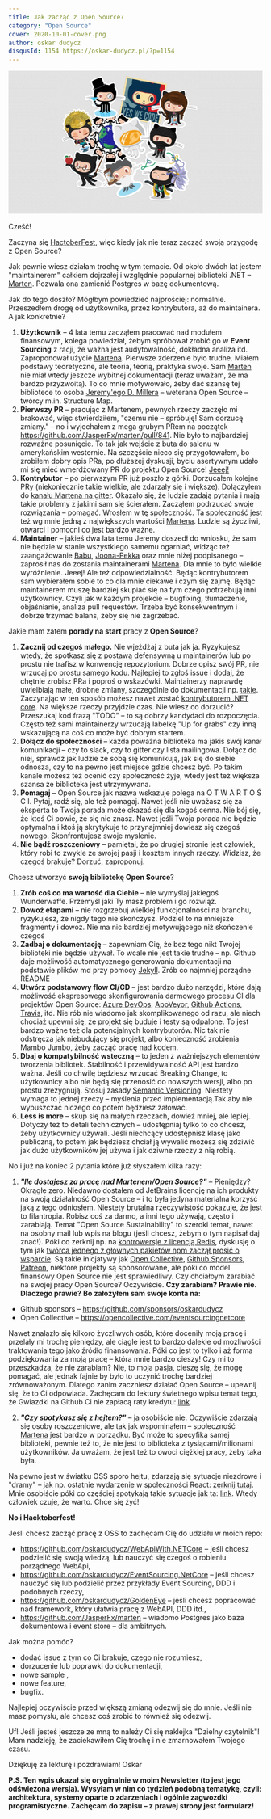 ```yaml
---
title: Jak zacząć z Open Source?
category: "Open Source"
cover: 2020-10-01-cover.png
author: oskar dudycz
disqusId: 1154 https://oskar-dudycz.pl/?p=1154
---
```


![cover](2020-10-01-cover.png)

Cześć!

Zaczyna się [HactoberFest](https://hacktoberfest.digitalocean.com/), więc kiedy jak nie teraz zacząć swoją przygodę z Open Source?

Jak pewnie wiesz działam trochę w tym temacie. Od około dwóch lat jestem "maintainerem" całkiem dojrzałej i względnie popularnej biblioteki .NET – [Marten](https://martendb.io/). Pozwala ona zamienić Postgres w bazę dokumentową.

Jak do tego doszło? Mógłbym powiedzieć najprościej: normalnie. Przeszedłem drogę od użytkownika, przez kontrybutora, aż do maintainera. A jak konkretnie?

1. **Użytkownik** – 4 lata temu zacząłem pracować nad modułem finansowym, kolega powiedział, żebym spróbował zrobić go w **Event Sourcing** z racji, że ważna jest audytowalność, dokładna analiza itd. Zaproponował użycie [Martena](https://martendb.io/). Pierwsze zderzenie było trudne. Miałem podstawy teoretyczne, ale teoria, teorią, praktyka swoje. Sam [Marten](https://martendb.io/) nie miał wtedy jeszcze wybitnej dokumentacji (teraz uważam, że ma bardzo przyzwoitą). To co mnie motywowało, żeby dać szansę tej bibliotece to osoba [Jeremy'ego D. Millera](https://twitter.com/jeremydmiller) – weterana Open Source – twórcy m.in. Structure Map.
2. **Pierwszy PR** – pracując z Martenem, pewnych rzeczy zaczęło mi brakować, więc stwierdziłem, "czemu nie – spróbuję! Sam dorzucę zmiany." – no i wyjechałem z mega grubym PRem na początek https://github.com/JasperFx/marten/pull/841. Nie było  to najbardziej rozważne posunięcie. To tak jak wejście z buta do salonu w amerykańskim westernie. Na szczęście nieco się przygotowałem, bo zrobiłem dobry opis PRa, po dłuższej dyskusji, byciu asertywnym udało mi się mieć wmerdżowany PR do projektu Open Source! [Jeeej!](http://home.spsostrov.cz/~ettlja/cviceni/obr/giphy.gif)
3. **Kontrybutor** – po pierwszym PR już poszło z górki. Dorzucałem kolejne PRy (niekoniecznie takie wielkie, ale zdarzały się i większe). Dołączyłem do [kanału Martena na gitter](https://gitter.im/JasperFx/marten). Okazało się, że ludzie zadają pytania i mają takie problemy z jakimi sam się ścierałem. Zacząłem podrzucać swoje rozwiązania – pomagać. Wrosłem w tę społeczność. Ta społeczność jest też wg mnie jedną z największych wartości [Martena](https://martendb.io/). Ludzie są życzliwi, otwarci i pomocni co jest bardzo ważne.
4. **Maintainer** – jakieś dwa lata temu Jeremy doszedł do wniosku, że sam nie będzie w stanie wszystkiego samemu ogarniać, widząc też zaangażowanie [Babu](https://twitter.com/mysticmindB), [Joona-Pekka](https://joonapekka.fi/) oraz mnie niżej podpisanego – zaprosił nas do zostania maintainerami [Martena](https://martendb.io/). Dla mnie to było wielkie wyróżnienie. Jeeej! Ale też odpowiedzialność. Będąc kontrybutorem sam wybierałem sobie to co dla mnie ciekawe i czym się zajmę. Będąc maintainerem muszę bardziej skupiać się na tym czego potrzebują inni użytkownicy. Czyli jak w każdym projekcie – bugfixing, tłumaczenie, objaśnianie, analiza pull requestów. Trzeba być konsekwentnym i dobrze trzymać balans, żeby się nie zagrzebać.

Jakie mam zatem **porady na start** pracy z **Open Source**?

1. **Zacznij od czegoś małego.** Nie wjeżdżaj z buta jak ja. Ryzykujesz wtedy, że spotkasz się z postawą defensywną u maintainerów lub po prostu nie trafisz w konwencję repozytorium. Dobrze opisz swój PR, nie wrzucaj po prostu samego kodu. Najlepiej to zgłoś issue i dodaj, że chętnie zrobisz PRa i poproś o wskazówki. Maintainerzy naprawdę uwielbiają małe, drobne zmiany, szczególnie do dokumentacji np. [takie](https://github.com/JasperFx/marten/pull/1344). Zaczynając w ten sposób możesz nawet zostać [kontrybutorem .NET core](https://github.com/dotnet/corefx/pull/37611). Na większe rzeczy przyjdzie czas. Nie wiesz co dorzucić? Przeszukaj kod frazą "TODO" – to są dobrzy kandydaci do rozpoczęcia. Często też sami maintainerzy wrzucają labelkę "Up for grabs" czy inną wskazującą na coś co może być dobrym startem.
2. **Dołącz do społeczności** – każda poważna biblioteka ma jakiś swój kanał komunikacji – czy to slack, czy to gitter czy lista mailingowa. Dołącz do niej, sprawdź jak ludzie ze sobą się komunikują, jak się do siebie odnosza, czy to na pewno jest miejsce gdzie chcesz być. Po takim kanale możesz też ocenić czy społeczność żyje, wtedy jest też większa szansa że biblioteka jest utrzymywana.
3. **Pomagaj** – Open Source jak nazwa wskazuje polega na O T W A R T O Ś C I. Pytaj, radź się, ale też pomagaj. Nawet jeśli nie uważasz się za eksperta to Twoja porada może okazać się dla kogoś cenna. Nie bój się, że ktoś Ci powie, że się nie znasz. Nawet jeśli Twoja porada nie będzie optymalna i ktoś ją skrytykuje to przynajmniej dowiesz się czegoś nowego. Skonfrontujesz swoje myslenie.
4. **Nie bądź roszczeniowy** – pamiętaj, że po drugiej stronie jest człowiek, który robi to zwykle ze swojej pasji i kosztem innych rzeczy. Widzisz, że czegoś brakuje? Dorzuć, zaproponuj.

Chcesz utworzyć **swoją bibliotekę Open Source**?

1. **Zrób coś co ma wartość dla Ciebie** – nie wymyślaj jakiegoś Wunderwaffe. Przemyśl jaki Ty masz problem i go rozwiąż.
2. **Dowoź etapami** – nie rozgrzebuj wielkiej funkcjonalności na branchu, ryzykujesz, że nigdy tego nie skończysz. Podziel to na mniejsze fragmenty i dowoź. Nie ma nic bardziej motywującego niż skończenie czegoś
3. **Zadbaj o dokumentację** – zapewniam Cię, że bez tego nikt Twojej biblioteki nie będzie używał. To wcale nie jest takie trudne – np. Github daje możliwość automatycznego generowania dokumentacji na podstawie plików md przy pomocy [Jekyll](https://docs.github.com/en/free-pro-team@latest/github/working-with-github-pages/setting-up-a-github-pages-site-with-jekyll). Zrób co najmniej porządne README
4. **Utwórz podstawowy flow CI/CD** – jest bardzo dużo narzędzi, które dają możliwość ekspresowego skonfigurowania darmowego procesu CI dla projektów Open Source: [Azure DevOps](https://azure.microsoft.com/pl-pl/services/devops/), [AppVeyor](https://www.appveyor.com/), [Github Actions](https://github.com/features/actions), [Travis](https://travis-ci.org/), itd. Nie rób nie wiadomo jak skomplikowanego od razu, ale niech chociaż upewni się, że projekt się buduje i testy są odpalone. To jest bardzo ważne też dla potencjalnych kontrybutorów. Nic tak nie odstręcza jak niebudujący się projekt, albo konieczność zrobienia Mambo Jumbo, żeby zacząć pracę nad kodem.
5. **Dbaj o kompatybilność wsteczną** – to jeden z ważniejszych elementów tworzenia bibliotek. Stabilność i przewidywalność API jest bardzo ważna. Jeśli co chwilę będziesz wrzucać Breaking Change, to użytkownicy albo nie będą się przenosić do nowszych wersji, albo po prostu zrezygnują. Stosuj zasady [Semantic Versioning](https://semver.org/). Niestety wymaga to jednej rzeczy – myślenia przed implementacją.Tak aby nie wypuszczać niczego co potem będziesz żałować.
6. **Less is more** – skup się na małych rzeczach, dowieź mniej, ale lepiej. Dotyczy też to detali technicznych – udostępniaj tylko to co chcesz, żeby użytkownicy używali. Jeśli niechcący udostępnisz klasę jako publiczną, to potem jak będziesz chciał ją wywalić możesz się zdziwić jak dużo użytkowników jej używa i jak dziwne rzeczy z nią robią.

No i już na koniec 2 pytania które już słyszałem kilka razy:

1. **_"Ile dostajesz za pracę nad Martenem/Open Source?"_** – Pieniędzy? Okrągłe zero. Niedawno dostałem od JetBrains licencję na ich produkty na swoją działalność Open Source – i to była jedyna materialna korzyść jaką z tego odniosłem. Niestety brutalna rzeczywistość pokazuje, że jest to filantropia. Robisz coś za darmo, a inni tego używają, często i zarabiają. Temat "Open Source Sustainability" to szeroki temat, nawet na osobny mail lub wpis na blogu (jeśli chcesz, żebym o tym napisał daj znać!). Póki co zerknij np. na [kontrowersje z licencją Redis](https://www.wired.com/story/when-open-source-software-comes-with-catches), dyskusję o tym jak [twórca jednego z głównych pakietów npm zaczął prosić o wsparcie](https://github.com/zloirock/core-js/issues/548). Są takie inicjatywy jak [Open Collective](https://opencollective.com/), [Github Sponsors](https://github.com/sponsors), [Patreon](https://www.patreon.com/), niektóre projekty są sponsorowane, ale póki co model finansowy Open Source nie jest sprawiedliwy. Czy chciałbym zarabiać na swojej pracy Open Source? Oczywiście. **Czy zarabiam? Prawie nie. Dlaczego prawie? Bo założyłem sam swoje konta na:**

- Github sponsors – https://github.com/sponsors/oskardudycz
- Open Collective – https://opencollective.com/eventsourcingnetcore 

Nawet znalazło się kilkoro życzliwych osób, które doceniły moją pracę i przelały mi trochę pieniędzy, ale ciągle jest to bardzo dalekie od mozliwości traktowania tego jako źródło finansowania. Póki co jest to tylko i aż forma podziękowania za moją pracę – która mnie bardzo cieszy!
Czy mi to przeszkadza, że nie zarabiam? Nie, to moja pasja, cieszę się, że mogę pomagać, ale jednak fajnie by było to uczynić trochę bardziej zrównoważonym. Dlatego zanim zaczniesz działać Open Source – upewnij się, że to Ci odpowiada. Zachęcam do lektury świetnego wpisu temat tego, że Gwiazdki na Github Ci nie zapłacą raty kredytu: [link](https://medium.com/@kitze/github-stars-wont-pay-your-rent-8b348e12baed).

2. **_"Czy spotykasz się z hejtem?"_** – ja osobiście nie. Oczywiście zdarzają się osoby roszczeniowe, ale tak jak wspominałem – społeczność [Martena](https://martendb.io/) jest bardzo w porządku. Być może to specyfika samej biblioteki, pewnie też to, że nie jest to biblioteka z tysiącami/milionami użytkowników. Ja uważam, że jest też to owoci ciężkiej pracy, żeby taka była.

Na pewno jest w światku OSS sporo hejtu, zdarzają się sytuacje niezdrowe i "dramy" – jak np. ostatnie wydarzenie w społeczności React: [zerknij tutaj](http://oskardudycz.acemlnc.com/lt.php?notrack=1&s=202bb9ce08e2e3a9fd7cd790e4f5329f&i=6A8A1A51). Mnie osobiście póki co częściej spotykają takie sytuacje jak ta: [link](https://github.com/JasperFx/marten/issues/1347). Wtedy człowiek czuje, że warto. Chce się żyć!

**No i Hacktoberfest!**

Jeśli chcesz zacząć pracę z OSS to zachęcam Cię do udziału w moich repo:

- https://github.com/oskardudycz/WebApiWith.NETCore – jeśli chcesz podzielić się swoją wiedzą, lub nauczyć się czegoś o robieniu porządnego WebApi,
- https://github.com/oskardudycz/EventSourcing.NetCore – jeśli chcesz nauczyć się lub podzielić przez przykłady Event Sourcing, DDD i podobnych rzeczy,
- https://github.com/oskardudycz/GoldenEye – jeśli chcesz popracować nad framework, który ułatwia pracę z WebAPI, DDD itd.,
- https://github.com/JasperFx/marten – wiadomo Postgres jako baza dokumentowa i event store – dla ambitnych.

Jak można pomóc?

- dodać issue z tym co Ci brakuje, czego nie rozumiesz,
- dorzucenie lub poprawki do dokumentacji,
- nowe sample ,
- nowe feature,
- bugfix.

Najlepiej oczywiście przed większą zmianą odezwij się do mnie. Jeśli nie masz pomysłu, ale chcesz coś zrobić to również się odezwij.

Uf! Jeśli jesteś jeszcze ze mną to należy Ci się naklejka "Dzielny czytelnik"! Mam nadzieję, że zaciekawiłem Cię trochę i nie zmarnowałem Twojego czasu.


Dziękuję za lekturę i pozdrawiam!
Oskar

**P.S. Ten wpis ukazał się oryginalnie w moim Newsletter (to jest jego odświeżona wersja). Wysyłam w nim co tydzień podobną tematykę, czyli: architektura, systemy oparte o zdarzeniach i ogólnie zagwozdki programistyczne. Zachęcam do zapisu – z prawej strony jest formularz!**